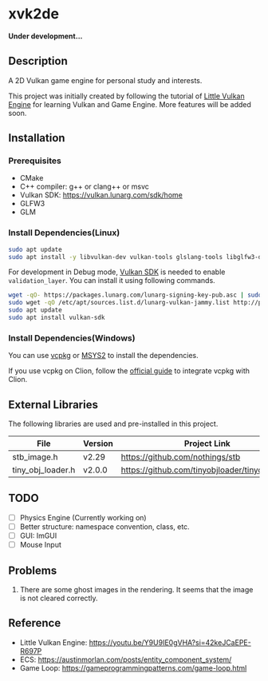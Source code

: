 # xvk2de

**Under development...**

## Description

A 2D Vulkan game engine for personal study and interests.

This project was initially created by following the tutorial
of [Little Vulkan Engine](https://youtu.be/Y9U9IE0gVHA?si=42keJCaEPE-R697P) for learning Vulkan and Game Engine.
More features will be added soon.

## Installation

### Prerequisites

- CMake
- C++ compiler: g++ or clang++ or msvc
- Vulkan SDK: https://vulkan.lunarg.com/sdk/home
- GLFW3
- GLM

### Install Dependencies(Linux)

```bash    
sudo apt update
sudo apt install -y libvulkan-dev vulkan-tools glslang-tools libglfw3-dev libeigen3-dev libglm-dev
```
For development in Debug mode, [Vulkan SDK](https://vulkan.lunarg.com/doc/view/latest/linux/getting_started_ubuntu.html#vulkan-sdk-layers) is needed to enable `validation_layer`.
You can install it using following commands. 
```bash
wget -qO- https://packages.lunarg.com/lunarg-signing-key-pub.asc | sudo tee /etc/apt/trusted.gpg.d/lunarg.asc
sudo wget -qO /etc/apt/sources.list.d/lunarg-vulkan-jammy.list http://packages.lunarg.com/vulkan/lunarg-vulkan-jammy.list
sudo apt update
sudo apt install vulkan-sdk
```


### Install Dependencies(Windows)

You can use [vcpkg](https://vcpkg.io/en/) or [MSYS2](https://www.msys2.org/) to install the dependencies.

If you use vcpkg on Clion, follow the [official guide](https://www.jetbrains.com/help/clion/package-management.html) to integrate vcpkg with Clion.


## External Libraries

The following libraries are used and pre-installed in this project.

| File              | Version | Project Link                                   |
|-------------------|---------|------------------------------------------------|
| stb_image.h       | v2.29   | https://github.com/nothings/stb                |
| tiny_obj_loader.h | v2.0.0  | https://github.com/tinyobjloader/tinyobjloader |

## TODO

- [ ] Physics Engine (Currently working on)
- [ ] Better structure: namespace convention, class, etc.
- [ ] GUI: ImGUI
- [ ] Mouse Input

## Problems
1. There are some ghost images in the rendering. It seems that the image is not cleared correctly.

## Reference

- Little Vulkan Engine: https://youtu.be/Y9U9IE0gVHA?si=42keJCaEPE-R697P
- ECS: https://austinmorlan.com/posts/entity_component_system/
- Game Loop: https://gameprogrammingpatterns.com/game-loop.html
